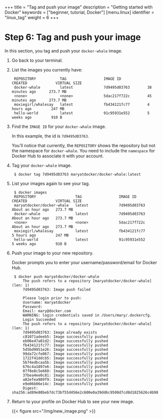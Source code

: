 +++
title = "Tag and push your image"
description = "Getting started with Docker"
keywords = ["beginner, tutorial, Docker"]
[menu.linux]
identifier = "linux_tag"
weight = 6
+++

# Step 6: Tag and push your image

In this section, you tag and push your `docker-whale` image.

1. Go back to your terminal.

2. List the images you currently have:

		REPOSITORY           TAG                 IMAGE ID            CREATED             VIRTUAL SIZE
		docker-whale         latest              7d9495d03763        38 minutes ago      273.7 MB
		<none>               <none>              5dac217f722c        45 minutes ago      273.7 MB
		moxiegirl/whalesay   latest              fb434121fc77        4 hours ago         247 MB
		hello-world          latest              91c95931e552        5 weeks ago         910 B
		
3. Find the `IMAGE ID` for your `docker-whale` image. 

	In this example, the id is `7d9495d03763`.

	You'll notice that currently, the `REPOSITORY` shows the repository but not
	the namespace for `docker-whale`. You need to include the `namespace` for
	Docker Hub to associate it with your account.

6. Tag your `docker-whale` image.

		$ docker tag 7d9495d03763 maryatdocker/docker-whale:latest
	
7. List your images again to see your tag.

		$ docker images
		REPOSITORY                  TAG                 IMAGE ID            CREATED             VIRTUAL SIZE
		maryatdocker/docker-whale   latest              7d9495d03763        About an hour ago   273.7 MB
		docker-whale                latest              7d9495d03763        About an hour ago   273.7 MB
		<none>                      <none>              5dac217f722c        About an hour ago   273.7 MB
		moxiegirl/whalesay          latest              fb434121fc77        5 hours ago         247 MB
		hello-world                 latest              91c95931e552        5 weeks ago         910 B

8. Push your image to your new repository.

	Docker prompts you to enter your username/password/email for Docker Hub.

		$ docker push maryatdocker/docker-whale
			The push refers to a repository [maryatdocker/docker-whale] (len: 1)
			7d9495d03763: Image push failed 

			Please login prior to push:
			Username: maryatdocker
			Password: 
			Email: mary@docker.com
			WARNING: login credentials saved in /Users/mary/.dockercfg.
			Login Succeeded
			The push refers to a repository [maryatdocker/docker-whale] (len: 1)
			7d9495d03763: Image already exists 
			c81071adeeb5: Image successfully pushed 
			eb06e47a01d2: Image successfully pushed 
			fb434121fc77: Image successfully pushed 
			5d5bd9951e26: Image successfully pushed 
			99da72cfe067: Image successfully pushed 
			1722f41ddcb5: Image successfully pushed 
			5b74edbcaa5b: Image successfully pushed 
			676c4a1897e6: Image successfully pushed 
			07f8e8c5e660: Image successfully pushed 
			37bea4ee0c81: Image successfully pushed 
			a82efea989f9: Image successfully pushed 
			e9e06b06e14c: Image successfully pushed 
			Digest: sha256:ad89e88beb7dc73bf55d456e2c600e0a39dd6c9500d7cd8d1025626c4b985011
			
9. Return to your profile on Docker Hub to see your new image.

	{{< figure src="/img/new_image.png" >}}